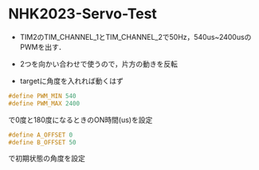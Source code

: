 # NHK2023-Servo-Test

* TIM2のTIM_CHANNEL_1とTIM_CHANNEL_2で50Hz，540us~2400usのPWMを出す．
* 2つを向かい合わせで使うので，片方の動きを反転

* targetに角度を入れれば動くはず

```c
#define PWM_MIN 540
#define PWM_MAX 2400
```
で0度と180度になるときのON時間(us)を設定

```c
#define A_OFFSET 0
#define B_OFFSET 50
```
で初期状態の角度を設定

